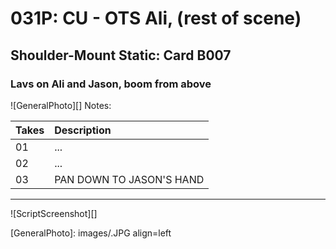 # 031P: CU - OTS Ali, (rest of scene)

## Shoulder-Mount Static: Card B007

### Lavs on Ali and Jason, boom from above

![GeneralPhoto][]
Notes: 

| Takes | Description |
|:---|:----|
| 01 | ... |
| 02 | ... |
| 03 | PAN DOWN TO JASON'S HAND |

----

![ScriptScreenshot][]


[GeneralPhoto]:  images/.JPG align=left
